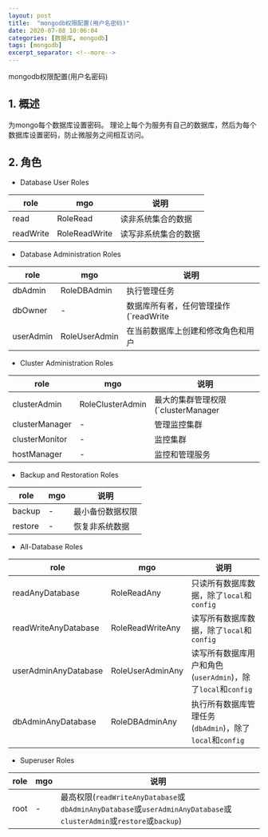 ```yaml
---
layout: post
title:  "mongodb权限配置(用户名密码)"
date: 2020-07-08 10:06:04
categories: [数据库, mongodb]
tags: [mongodb]
excerpt_separator: <!--more-->
---
```

mongodb权限配置(用户名密码)
<!--more-->

## 1. 概述
为mongo每个数据库设置密码。
理论上每个为服务有自己的数据库，然后为每个数据库设置密码，防止微服务之间相互访问。

## 2. 角色

* Database User Roles

|role|mgo|说明|
|---|---|---|
|read|RoleRead|读非系统集合的数据|
|readWrite|RoleReadWrite|读写非系统集合的数据|

* Database Administration Roles

|role|mgo|说明|
|---|---|---|
|dbAdmin|RoleDBAdmin|执行管理任务|
|dbOwner|-|数据库所有者，任何管理操作(`readWrite|dbAdmin|userAdmin`)|
|userAdmin|RoleUserAdmin|在当前数据库上创建和修改角色和用户|

* Cluster Administration Roles

|role|mgo|说明|
|---|---|---|
|clusterAdmin|RoleClusterAdmin|最大的集群管理权限(`clusterManager|clusterMonitor|hostManager`)|
|clusterManager|-|管理监控集群|
|clusterMonitor|-|监控集群|
|hostManager|-|监控和管理服务|

* Backup and Restoration Roles

|role|mgo|说明|
|---|---|---|
|backup|-|最小备份数据权限|
|restore|-|恢复非系统数据|

* All-Database Roles

|role|mgo|说明|
|---|---|---|
|readAnyDatabase|RoleReadAny|只读所有数据库数据，除了`local`和`config`|
|readWriteAnyDatabase|RoleReadWriteAny|读写所有数据库数据，除了`local`和`config`|
|userAdminAnyDatabase|RoleUserAdminAny|读写所有数据库用户和角色(`userAdmin`)，除了`local`和`config`|
|dbAdminAnyDatabase|RoleDBAdminAny|执行所有数据库管理任务(`dbAdmin`)，除了`local`和`config`|

* Superuser Roles

|role|mgo|说明|
|---|---|---|
|root|-|最高权限(`readWriteAnyDatabase`或`dbAdminAnyDatabase`或`userAdminAnyDatabase`或`clusterAdmin`或`restore`或`backup`)|